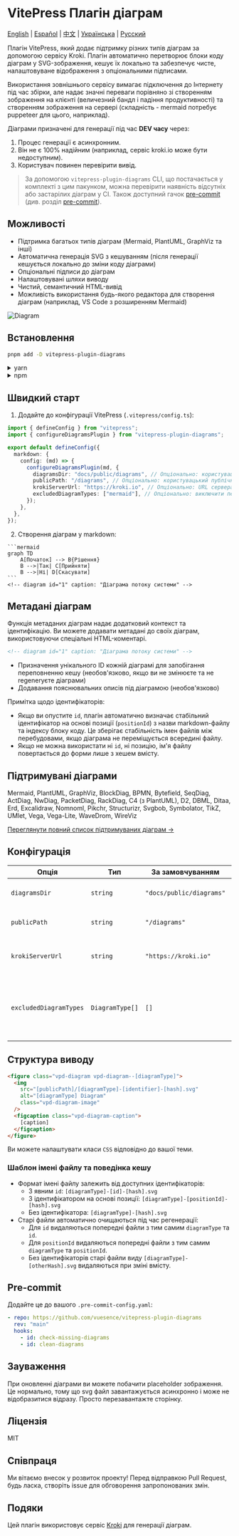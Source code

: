 # VitePress Плагін діаграм

[English](README.md) | [Español](README.es.md) | [中文](README.zh.md) | [Українська](README.uk.md) | [Русский](README.ru.md)

Плагін VitePress, який додає підтримку різних типів діаграм за допомогою сервісу Kroki. Плагін автоматично перетворює блоки коду діаграм у SVG-зображення, кешує їх локально та забезпечує чисте, налаштовуване відображення з опціональними підписами.

Використання зовнішнього сервісу вимагає підключення до Інтернету під час збірки, але надає значні переваги порівняно зі створенням зображення на клієнті (величезний бандл і падіння продуктивності) та створенням зображення на сервері (складність - mermaid потребує puppeteer для цього, наприклад).

Діаграми призначені для генерації під час __DEV часу__ через:

1. Процес генерації є асинхронним.
2. Він не є 100% надійним (наприклад, сервіс kroki.io може бути недоступним).
3. Користувач повинен перевірити вивід.

> За допомогою `vitepress-plugin-diagrams` CLI, що постачається у комплекті з цим пакунком, можна перевірити наявність відсутніх або застарілих діаграм у CI. Також доступний гачок [pre-commit](https://pre-commit.com) (див. розділ [pre-commit](#pre-commit)).

## Можливості

- Підтримка багатьох типів діаграм (Mermaid, PlantUML, GraphViz та інші)
- Автоматична генерація SVG з кешуванням (після генерації кешується локально до зміни коду діаграми)
- Опціональні підписи до діаграм
- Налаштовувані шляхи виводу
- Чистий, семантичний HTML-вивід
- Можливість використання будь-якого редактора для створення діаграм (наприклад, VS Code з розширенням Mermaid)

![Diagram](./diag-1.svg)

## Встановлення

```bash
pnpm add -D vitepress-plugin-diagrams
```

<details>
<summary>yarn</summary>

```bash
yarn add -D vitepress-plugin-diagrams
```
</details>

<details>
<summary>npm</summary>

```bash
npm install --save-dev vitepress-plugin-diagrams
```
</details>

## Швидкий старт

1. Додайте до конфігурації VitePress (`.vitepress/config.ts`):

```ts
import { defineConfig } from "vitepress";
import { configureDiagramsPlugin } from "vitepress-plugin-diagrams";

export default defineConfig({
  markdown: {
    config: (md) => {
      configureDiagramsPlugin(md, {
        diagramsDir: "docs/public/diagrams", // Опціонально: користувацька директорія для SVG файлів
        publicPath: "/diagrams", // Опціонально: користувацький публічний шлях для зображень
        krokiServerUrl: "https://kroki.io", // Опціонально: URL сервера Kroki
        excludedDiagramTypes: ["mermaid"], // Опціонально: виключити певні типи діаграм
      });
    },
  },
});
```

2. Створення діаграм у markdown:

````
```mermaid
graph TD
    A[Початок] --> B{Рішення}
    B -->|Так| C[Прийняти]
    B -->|Ні| D[Скасувати]
```
<!-- diagram id="1" caption: "Діаграма потоку системи" -->
````

## Метадані діаграм

Функція метаданих діаграм надає додатковий контекст та ідентифікацію. Ви можете додавати метадані до своїх діаграм, використовуючи спеціальні HTML-коментарі.

```html
<!-- diagram id="1" caption: "Діаграма потоку системи" -->
```

- Призначення унікального ID кожній діаграмі для запобігання переповненню кешу (необов'язково, якщо ви не змінюєте та не regenerуєте діаграми)
- Додавання пояснювальних описів під діаграмою (необов'язково)

Примітка щодо ідентифікаторів:

- Якщо ви опустите `id`, плагін автоматично визначає стабільний ідентифікатор на основі позиції (`positionId`) з назви markdown-файлу та індексу блоку коду. Це зберігає стабільність імен файлів між перебудовами, якщо діаграма не переміщується всередині файлу.
- Якщо не можна використати ні `id`, ні позицію, ім'я файлу повертається до форми лише з хешем вмісту.

## Підтримувані діаграми

Mermaid, PlantUML, GraphViz, BlockDiag, BPMN, Bytefield, SeqDiag, ActDiag, NwDiag, PacketDiag, RackDiag, C4 (з PlantUML), D2, DBML, Ditaa, Erd, Excalidraw, Nomnoml, Pikchr, Structurizr, Svgbob, Symbolator, TikZ, UMlet, Vega, Vega-Lite, WaveDrom, WireViz

[Переглянути повний список підтримуваних діаграм →](https://kroki.io/#support)

## Конфігурація

| Опція         | Тип      | За замовчуванням         | Опис                                 |
|---------------|----------|--------------------------|--------------------------------------|
| `diagramsDir` | `string` | `"docs/public/diagrams"` | Директорія для зберігання SVG файлів |
| `publicPath` | `string` | `"/diagrams"` | Публічний шлях для доступу до файлів |
| `krokiServerUrl` | `string` | `"https://kroki.io"` | URL сервера Kroki для генерації діаграм |
| `excludedDiagramTypes` | `DiagramType[]` | `[]` | Типи діаграм для виключення; такі блоки відображаються як звичайний код |

## Структура виводу

```html
<figure class="vpd-diagram vpd-diagram--[diagramType]">
  <img 
    src="[publicPath]/[diagramType]-[identifier]-[hash].svg" 
    alt="[diagramType] Diagram" 
    class="vpd-diagram-image"
  />
  <figcaption class="vpd-diagram-caption">
    [caption]
  </figcaption>
</figure>
```

Ви можете налаштувати класи `CSS` відповідно до вашої теми.

### Шаблон імені файлу та поведінка кешу

- Формат імені файлу залежить від доступних ідентифікаторів:
  - З явним `id`: `[diagramType]-[id]-[hash].svg`
  - З ідентифікатором на основі позиції: `[diagramType]-[positionId]-[hash].svg`
  - Без ідентифікатора: `[diagramType]-[hash].svg`
- Старі файли автоматично очищаються під час регенерації:
  - Для `id` видаляються попередні файли з тим самим `diagramType` та `id`.
  - Для `positionId` видаляються попередні файли з тим самим `diagramType` та `positionId`.
  - Без ідентифікаторів старі файли виду `[diagramType]-[otherHash].svg` видаляються при зміні вмісту.

## Pre-commit

Додайте це до вашого `.pre-commit-config.yaml`:

```yaml
- repo: https://github.com/vuesence/vitepress-plugin-diagrams
  rev: "main"
  hooks:
    - id: check-missing-diagrams
    - id: clean-diagrams
```

## Зауваження

При оновленні діаграми ви можете побачити placeholder зображення. Це нормально, тому що svg файл завантажується асинхронно і може не відобразитися відразу. Просто перезавантажте сторінку.

## Ліцензія

MIT

## Співпраця

Ми вітаємо внесок у розвиток проекту! Перед відправкою Pull Request, будь ласка, створіть issue для обговорення запропонованих змін.

## Подяки

Цей плагін використовує сервіс [Kroki](https://kroki.io/) для генерації діаграм.
